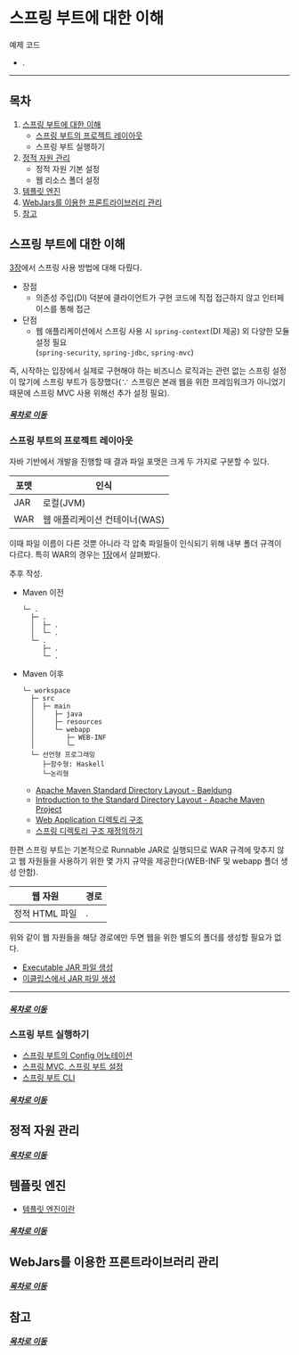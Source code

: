스프링 부트에 대한 이해
=====
예제 코드
* .
- - -
## 목차
1. [스프링 부트에 대한 이해](#스프링-부트에-대한-이해)
	* [스프링 부트의 프로젝트 레이아웃](#스프링-부트의-프로젝트-레이아웃)
	* 스프링 부트 실행하기
2. [정적 자원 관리](#정적-자원-관리)
	* 정적 자원 기본 설정
	* 웹 리소스 폴더 설정
3. [템플릿 엔진](#템플릿-엔진)
4. [WebJars를 이용한 프론트라이브러리 관리](#WebJars를-이용한-프론트라이브러리-관리)
5. [참고](#참고)

## 스프링 부트에 대한 이해
[3장](ch_3.md)에서 스프링 사용 방법에 대해 다뤘다.

* 장점
	* 의존성 주입(DI) 덕분에 클라이언트가 구현 코드에 직접 접근하지 않고 인터페이스를 통해 접근
* 단점
	* 웹 애플리케이션에서 스프링 사용 시 `spring-context`(DI 제공) 외 다양한 모듈 설정 필요  
	  (`spring-security`, `spring-jdbc`, `spring-mvc`)

즉, 시작하는 입장에서 실제로 구현해야 하는 비즈니스 로직과는 관련 없는 스프링 설정이 많기에 스프링 부트가 등장했다(∵ 스프링은 본래 웹을 위한 프레임워크가 아니었기 때문에 스프링 MVC 사용 위해선 추가 설정 필요).

##### [목차로 이동](#목차)

### 스프링 부트의 프로젝트 레이아웃
자바 기반에서 개발을 진행할 때 결과 파일 포맷은 크게 두 가지로 구분할 수 있다.

| 포맷 | 인식 |
| -- | -- |
| JAR | 로컬(JVM) |
| WAR | 웹 애플리케이션 컨테이너(WAS) |

이때 파일 이름이 다른 것뿐 아니라 각 압축 파일들이 인식되기 위해 내부 폴더 규격이 다르다. 특히 WAR의 경우는 [1장](https://github.com/nara1030/spring-basic/blob/master/book/java_web_by_springboot_sjyoon/ch_1.md#WAR-%ED%8C%8C%EC%9D%BC%EC%9D%98-%ED%8A%B9%EC%84%B1)에서 살펴봤다.

추후 작성.

* Maven 이전  
	```
	└─ .
	  ├─ .
	  │  ├─ .
	  │  └─ .
	  └─ .
		 ├─ .
		 └─ .
	```
* Maven 이후  
	```
	└─ workspace
	  ├─ src
	  │  ├─ main
	  │     ├─ java
	  │     ├─ resources
	  │     └─ webapp
	  │        ├─ WEB-INF
	  │        └─ 
	  └─ 선언형 프로그래밍
		 ├─함수형: Haskell
		 └─논리형
	```
	* [Apache Maven Standard Directory Layout - Baeldung](https://www.baeldung.com/maven-directory-structure)
	* [Introduction to the Standard Directory Layout - Apache Maven Project](https://maven.apache.org/guides/introduction/introduction-to-the-standard-directory-layout.html)
	* [Web Application 디렉토리 구조](https://soye0n.tistory.com/70)
	* [스프링 디렉토리 구조 재정의하기](https://linux.systemv.pe.kr/%EC%8A%A4%ED%94%84%EB%A7%81-%EB%94%94%EB%A0%89%ED%86%A0%EB%A6%AC-%EA%B5%AC%EC%A1%B0-%EC%9E%AC%EC%A0%95%EC%9D%98%ED%95%98%EA%B8%B0/)

한편 스프링 부트는 기본적으로 Runnable JAR로 실행되므로 WAR 규격에 맞추지 않고 웹 자원들을 사용하기 위한 몇 가지 규약을 제공한다(WEB-INF 및 webapp 폴더 생성 안함).

| 웹 자원 | 경로 |
| -- | -- |
| 정적 HTML 파일 | . |

위와 같이 웹 자원들을 해당 경로에만 두면 웹을 위한 별도의 폴더를 생성할 필요가 없다.

* [Executable JAR 파일 생성](http://asuraiv.blogspot.com/2015/11/java-executableor-runnable-jar.html)
* [이클립스에서 JAR 파일 생성](https://juyayang.tistory.com/106)

- - -


##### [목차로 이동](#목차)

### 스프링 부트 실행하기
* [스프링 부트의 Config 어노테이션](https://jhleed.tistory.com/126)
* [스프링 MVC, 스프링 부트 설정](https://wedul.site/349)
* [스프링 부트 CLI](https://jobc.tistory.com/108)

##### [목차로 이동](#목차)

## 정적 자원 관리


##### [목차로 이동](#목차)

## 템플릿 엔진
* [템플릿 엔진이란](https://gmlwjd9405.github.io/2018/12/21/template-engine.html)

##### [목차로 이동](#목차)

## WebJars를 이용한 프론트라이브러리 관리


##### [목차로 이동](#목차)

## 참고


##### [목차로 이동](#목차)